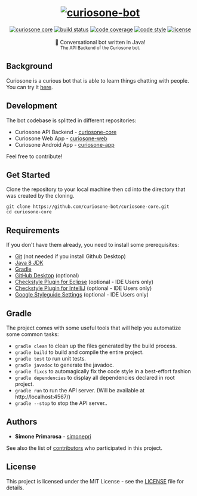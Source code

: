 <h1 align="center">
  <a href="https://curiosone-bot.github.io/"><img src="https://curiosone-bot.github.io/media/curiosone-bot-logo.png" alt="curiosone-bot" /></a>
</h1>
<div align="center">
  <a href="https://github.com/curiosone-bot/curiosone-core"><img src="https://img.shields.io/badge/curiosone-core-00d2ff.svg" alt="curiosone core" /></a>
  <a href="https://travis-ci.org/curiosone-bot/curiosone-core"> <img src="https://travis-ci.org/curiosone-bot/curiosone-core.svg?branch=next" alt="build status"></a>
  <a href="https://codecov.io/gh/curiosone-bot/curiosone-core"><img src="https://img.shields.io/codecov/c/github/curiosone-bot/curiosone-core/next.svg" alt="code coverage" /></a>
  <a href="https://google.github.io/styleguide/javaguide.html"><img src="https://img.shields.io/badge/code_style-Google-5ed9c7.svg" alt="code style" /></a>
  <a href="LICENSE"><img src="https://img.shields.io/github/license/curiosone-bot/curiosone-core.svg" alt="license" /></a>
</div>
<br />
<div align="center">
  💬 Conversational bot written in Java!
</div>
<div align="center">
  <sub>
    The API Backend of the Curiosone bot.
  </sub>
</div>

## Background
Curiosone is a curious bot that is able to learn things chatting with people.  
You can try it [here](https://curiosone-bot.github.io/curiosone-web).

## Development
The bot codebase is splitted in different repositories:
- Curiosone API Backend - [curiosone-core](https://github.com/curiosone-bot/curiosone-core)
- Curiosone Web App - [curiosone-web](https://github.com/curiosone-bot/curiosone-web)
- Curiosone Android App - [curiosone-app](https://github.com/curiosone-bot/curiosone-app)

Feel free to contribute!

## Get Started
Clone the repository to your local machine then cd into
the directory that was created by the cloning.

```
git clone https://github.com/curiosone-bot/curiosone-core.git
cd curiosone-core
```

## Requirements
If you don't have them already, you need to install some prerequisites:

* [Git](http://git-scm.com/downloads) (not needed if you install Github Desktop)
* [Java 8 JDK](http://www.oracle.com/technetwork/pt/java/javase/downloads/index.html)
* [Gradle](https://gradle.org/install)
* [GitHub Desktop](https://desktop.github.com/) (optional)
* [Checkstyle Plugin for Eclipse](http://eclipse-cs.sourceforge.net/) (optional - IDE Users only)
* [Checkstyle Plugin for IntelliJ](https://plugins.jetbrains.com/plugin/1065-checkstyle-idea) (optional - IDE Users only)
* [Google Styleguide Settings](https://github.com/HPI-Information-Systems/Metanome/wiki/Installing-the-google-styleguide-settings-in-intellij-and-eclipse) (optional - IDE Users only)

## Gradle
The project comes with some useful tools that will help you automatize some common tasks:

* `gradle clean` to clean up the files generated by the build process.
* `gradle build` to build and compile the entire project.
* `gradle test` to run unit tests.
* `gradle javadoc` to generate the javadoc.
* `gradle fixcs` to automagically fix the code style in a best-effort fashion
* `gradle dependencies` to display all dependencies declared in root project.
* `gradle run` to run the API server. (Will be available at http://localhost:4567/)
* `gradle --stop` to stop the API server..

## Authors
* **Simone Primarosa** - [simonepri](https://github.com/simonepri)

See also the list of [contributors](https://github.com/curiosone-bot/curiosone-core/contributors) who participated in this project.

## License
This project is licensed under the MIT License - see the [LICENSE](LICENSE) file for details.

